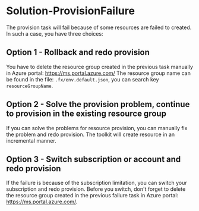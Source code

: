 # Solution-ProvisionFailure
The provision task will fail because of some resources are failed to created. In such a case, you have three choices:

## Option 1 - Rollback and redo provision
You have to delete the resource group created in the previous task manually in Azure portal: https://ms.portal.azure.com/
The resource group name can be found in the file: `.fx/env.default.json`, you can search key `resourceGroupName`.

## Option 2 - Solve the provision problem, continue to provision in the existing resource group
If you can solve the problems for resource provision, you can manually fix the problem and redo provision. 
The toolkit will create resource in an incremental manner.

## Option 3 - Switch subscription or account and redo provision
If the failure is because of the subscription limitation, you can switch your subscription and redo provision.
Before you switch, don't forget to delete the resource group created in the previous failure task in Azure portal: https://ms.portal.azure.com/.
